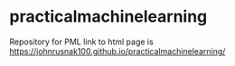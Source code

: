 # practicalmachinelearning
Repository for PML
link to html page is https://johnrusnak100.github.io/practicalmachinelearning/
